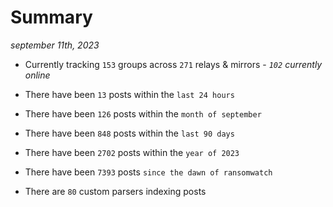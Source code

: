 
# Summary
_september 11th, 2023_

- Currently tracking `153` groups across `271` relays & mirrors - _`102` currently online_

- There have been `13` posts within the `last 24 hours`

- There have been `126` posts within the `month of september`

- There have been `848` posts within the `last 90 days`

- There have been `2702` posts within the `year of 2023`

- There have been `7393` posts `since the dawn of ransomwatch`

- There are `80` custom parsers indexing posts
